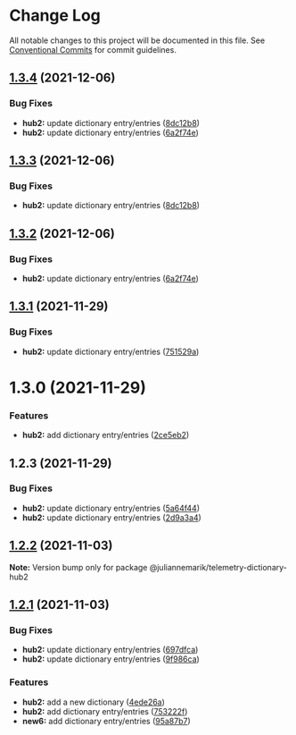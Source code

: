 # Change Log

All notable changes to this project will be documented in this file.
See [Conventional Commits](https://conventionalcommits.org) for commit guidelines.

## [1.3.4](https://github.com/juliannemarik/telemetry-dictionary-packages/compare/@juliannemarik/telemetry-dictionary-hub2@1.3.1...@juliannemarik/telemetry-dictionary-hub2@1.3.4) (2021-12-06)


### Bug Fixes

* **hub2:** update dictionary entry/entries ([8dc12b8](https://github.com/juliannemarik/telemetry-dictionary-packages/commit/8dc12b83c2ed37f4435ba49e01505b04890e81ae))
* **hub2:** update dictionary entry/entries ([6a2f74e](https://github.com/juliannemarik/telemetry-dictionary-packages/commit/6a2f74eb2bfcc3956c28beb6c634064b21865fa9))





## [1.3.3](https://github.com/juliannemarik/telemetry-dictionary-packages/compare/@juliannemarik/telemetry-dictionary-hub2@1.3.2...@juliannemarik/telemetry-dictionary-hub2@1.3.3) (2021-12-06)


### Bug Fixes

* **hub2:** update dictionary entry/entries ([8dc12b8](https://github.com/juliannemarik/telemetry-dictionary-packages/commit/8dc12b83c2ed37f4435ba49e01505b04890e81ae))





## [1.3.2](https://github.com/juliannemarik/telemetry-dictionary-packages/compare/@juliannemarik/telemetry-dictionary-hub2@1.3.1...@juliannemarik/telemetry-dictionary-hub2@1.3.2) (2021-12-06)


### Bug Fixes

* **hub2:** update dictionary entry/entries ([6a2f74e](https://github.com/juliannemarik/telemetry-dictionary-packages/commit/6a2f74eb2bfcc3956c28beb6c634064b21865fa9))





## [1.3.1](https://github.com/juliannemarik/telemetry-dictionary-packages/compare/@juliannemarik/telemetry-dictionary-hub2@1.3.0...@juliannemarik/telemetry-dictionary-hub2@1.3.1) (2021-11-29)


### Bug Fixes

* **hub2:** update dictionary entry/entries ([751529a](https://github.com/juliannemarik/telemetry-dictionary-packages/commit/751529aacc4c24690b4d9d275128ebfe0dfaeeee))





# 1.3.0 (2021-11-29)


### Features

* **hub2:** add dictionary entry/entries ([2ce5eb2](https://github.com/juliannemarik/telemetry-dictionary-packages/commit/2ce5eb23853a444ff61c96d27e350e6b6dc8843f))





## 1.2.3 (2021-11-29)


### Bug Fixes

* **hub2:** update dictionary entry/entries ([5a64f44](https://github.com/juliannemarik/telemetry-dictionary-packages/commit/5a64f44e6e9d625f031b0cdb942aece50c6dd316))
* **hub2:** update dictionary entry/entries ([2d9a3a4](https://github.com/juliannemarik/telemetry-dictionary-packages/commit/2d9a3a4132eded67089b5139332e8dcea24c8197))





## [1.2.2](https://github.com/juliannemarik/telemetry-dictionary-packages/compare/@juliannemarik/telemetry-dictionary-hub2@1.2.1...@juliannemarik/telemetry-dictionary-hub2@1.2.2) (2021-11-03)

**Note:** Version bump only for package @juliannemarik/telemetry-dictionary-hub2





## [1.2.1](https://github.com/juliannemarik/telemetry-dictionary-packages/compare/@juliannemarik/telemetry-dictionary-hub2@1.2.1...@juliannemarik/telemetry-dictionary-hub2@1.2.1) (2021-11-03)


### Bug Fixes

* **hub2:** update dictionary entry/entries ([697dfca](https://github.com/juliannemarik/telemetry-dictionary-packages/commit/697dfca3728ae7962cdb6f0920e157aea3f925d2))
* **hub2:** update dictionary entry/entries ([9f986ca](https://github.com/juliannemarik/telemetry-dictionary-packages/commit/9f986cae4a9e6315fcc392422cbfb94fb7d8be40))


### Features

* **hub2:** add a new dictionary ([4ede26a](https://github.com/juliannemarik/telemetry-dictionary-packages/commit/4ede26a46fefbec8c57bfac0a3383aa5ca746e33))
* **hub2:** add dictionary entry/entries ([753222f](https://github.com/juliannemarik/telemetry-dictionary-packages/commit/753222f083b7c13410e510d58cc41996d6cef5ad))
* **new6:** add dictionary entry/entries ([95a87b7](https://github.com/juliannemarik/telemetry-dictionary-packages/commit/95a87b732ad2c74e6ec71be687ca1b85fa74c937))
